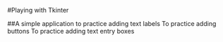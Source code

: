 #Playing with Tkinter

##A simple application
to practice adding text labels
To practice adding buttons
To practice adding text entry boxes

